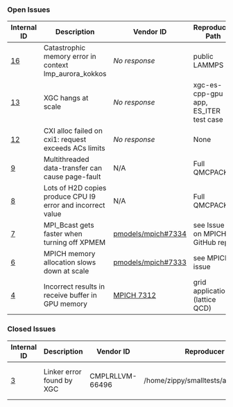 
### Open Issues

| Internal ID | Description | Vendor ID | Reproducer Path | PoC | Status | Priority | ETA | Date Opened | Last Updated |
| --- | --- | --- | --- | --- | --- | --- | --- | --- | --- |
| [16](https://github.com/argonne-lcf/AuroraBugTracking/issues/16) | Catastrophic memory error in context lmp_aurora_kokkos | _No response_ | public LAMMPS | Chris Knight | Open |  | N/A | 2025-04-03 | 2025-04-03 |
| [13](https://github.com/argonne-lcf/AuroraBugTracking/issues/13) | XGC hangs at scale | _No response_ | xgc-es-cpp-gpu app, ES_ITER test case | Tim Williams | Open | 🚨 | _No response_ | 2025-04-03 | 2025-04-03 |
| [12](https://github.com/argonne-lcf/AuroraBugTracking/issues/12) | CXI alloc failed on cxi1: request exceeds ACs limits | _No response_ | None | Not Thomas | Open |  | _No response_ | 2025-04-01 | 2025-04-03 |
| [9](https://github.com/argonne-lcf/AuroraBugTracking/issues/9) | Multithreaded data-transfer can cause page-fault | N/A | Full QMCPACK | Ye Luo | Open (WA available) |  | _No response_ | 2025-04-01 | 2025-04-03 |
| [8](https://github.com/argonne-lcf/AuroraBugTracking/issues/8) | Lots of H2D copies produce CPU I9 error and incorrect value | N/A | Full QMCPACK | Ye Luo | Open | 🚨 | ? | 2025-04-01 | 2025-04-03 |
| [7](https://github.com/argonne-lcf/AuroraBugTracking/issues/7) | MPI_Bcast gets faster when turning off XPMEM | [pmodels/mpich#7334](https://github.com/pmodels/mpich/issues/7334) | see Issue on MPICH GitHub repo | Ye Luo | Open (WA available) |  | _No response_ | 2025-04-01 | 2025-04-03 |
| [6](https://github.com/argonne-lcf/AuroraBugTracking/issues/6) | MPICH memory allocation slows down at scale | [pmodels/mpich#7333](https://github.com/pmodels/mpich/issues/7333) | see MPICH issue | Ye Luo | Open--- WA available | 🚨 | _No response_ | 2025-04-01 | 2025-04-02 |
| [4](https://github.com/argonne-lcf/AuroraBugTracking/issues/4) | Incorrect results in receive buffer in GPU memory | [MPICH 7312](https://github.com/pmodels/mpich/pull/7312) | grid application (lattice QCD) | Patrick Steinbrecher, Tim Williams | Open (WA available) | 🚨 | _No response_ | 2025-03-25 | 2025-04-03 |

### Closed Issues

| Internal ID | Description | Vendor ID | Reproducer Path | PoC | Status | Priority | ETA | Date Opened | Closed Date |
| --- | --- | --- | --- | --- | --- | --- | --- | --- | --- |
| [3](https://github.com/argonne-lcf/AuroraBugTracking/issues/3) | Linker error found by XGC | CMPLRLLVM-66496 | /home/zippy/smalltests/aurora/xgc42/fails | Tim Williams | Closed -- Application source code bug |  |  | 2025-03-19 | 2025-03-28 |
